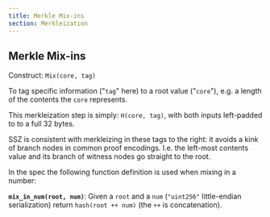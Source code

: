 ```yaml
---
title: Merkle Mix-ins
section: Merkleization
---
```


## Merkle Mix-ins

Construct: `Mix(core, tag)`

To tag specific information ("`tag`" here) to a root value ("`core`"), e.g. a length of the contents the `core` represents.

This merkleization step is simply: `H(core, tag)`, with both inputs left-padded to to a full 32 bytes.

SSZ is consistent with merkleizing in these tags to the right: it avoids a kink of branch nodes in common proof encodings.
I.e. the left-most contents value and its branch of witness nodes go straight to the root.

In the spec the following function definition is used when mixing in a number:

**`mix_in_num(root, num)`**: Given a `root` and a `num` (`"uint256"` little-endian serialization) return `hash(root ++ num)` (the `++` is concatenation).

